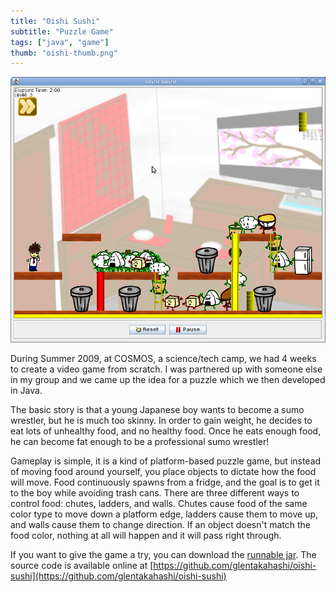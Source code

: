 ```yaml
---
title: "Oishi Sushi"
subtitle: "Puzzle Game"
tags: ["java", "game"]
thumb: "oishi-thumb.png"
---
```


![A screenshot of Oishi Sushi gameplay](/images/portfolio/oishi.png)

During Summer 2009, at COSMOS, a science/tech camp, we had 4 weeks to create a video game from scratch.
I was partnered up with someone else in my group and we came up the idea for a puzzle which we then developed in Java.

The basic story is that a young Japanese boy wants to become a sumo wrestler, but he is much too skinny.
In order to gain weight, he decides to eat lots of unhealthy food, and no healthy food.
Once he eats enough food, he can become fat enough to be a professional sumo wrestler!

Gameplay is simple, it is a kind of platform-based puzzle game, but instead of moving food around yourself, you place objects to dictate how the food will move.
Food continuously spawns from a fridge, and the goal is to get it to the boy while avoiding trash cans.
There are three different ways to control food: chutes, ladders, and walls.
Chutes cause food of the same color type to move down a platform edge, ladders cause them to move up, and walls cause them to change direction.
If an object doesn't match the food color, nothing at all will happen and it will pass right through.

If you want to give the game a try, you can download the [runnable jar](http://files.glentaka.com/oishi.jar).
The source code is available online at [https://github.com/glentakahashi/oishi-sushi](https://github.com/glentakahashi/oishi-sushi)
